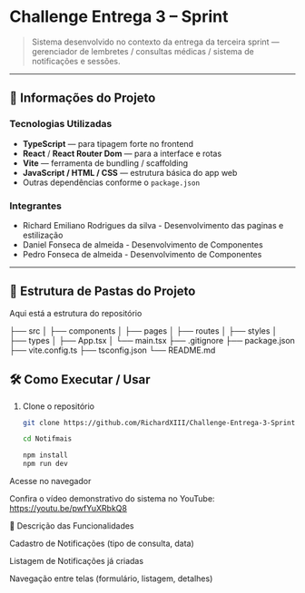 # Challenge Entrega 3 – Sprint

> Sistema desenvolvido no contexto da entrega da terceira sprint — gerenciador de lembretes / consultas médicas / sistema de notificações e sessões.

---

## 📌 Informações do Projeto

### Tecnologias Utilizadas

- **TypeScript** — para tipagem forte no frontend  
- **React** / **React Router Dom** — para a interface e rotas  
- **Vite** — ferramenta de bundling / scaffolding  
- **JavaScript / HTML / CSS** — estrutura básica do app web  
- Outras dependências conforme o `package.json`  

### Integrantes

- Richard Emiliano Rodrigues da silva - Desenvolvimento das paginas e estilização 
- Daniel Fonseca de almeida - Desenvolvimento de Componentes 
- Pedro Fonseca de almeida - Desenvolvimento de Componentes 


---

## 📁 Estrutura de Pastas do Projeto

Aqui está a estrutura do repositório 

├── src
│ ├── components
│ ├── pages
│ ├── routes
│ ├── styles
│ ├── types
│ ├── App.tsx
│ └── main.tsx
├── .gitignore
├── package.json
├── vite.config.ts
├── tsconfig.json
└── README.md

## 🛠 Como Executar / Usar

1. Clone o repositório  
   ```bash
   git clone https://github.com/RichardXIII/Challenge-Entrega-3-Sprint.git

   cd Notifmais

   npm install
   npm run dev

  Acesse no navegador

 
  Confira o vídeo demonstrativo do sistema no YouTube:
   https://youtu.be/pwfYuXRbkQ8

  📝 Descrição das Funcionalidades

  Cadastro de Notificações (tipo de consulta, data)

  Listagem de Notificações já criadas

  Navegação entre telas (formulário, listagem, detalhes)

